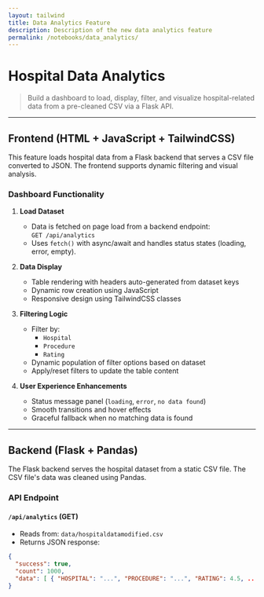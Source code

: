 ```yaml
---
layout: tailwind
title: Data Analytics Feature
description: Description of the new data analytics feature 
permalink: /notebooks/data_analytics/
---
```


# Hospital Data Analytics 

> Build a dashboard to load, display, filter, and visualize hospital-related data from a pre-cleaned CSV via a Flask API.

---

## Frontend (HTML + JavaScript + TailwindCSS)

This feature loads hospital data from a Flask backend that serves a CSV file converted to JSON. The frontend supports dynamic filtering and visual analysis.

### Dashboard Functionality

1. **Load Dataset**  
   - Data is fetched on page load from a backend endpoint:  
     `GET /api/analytics`  
   - Uses `fetch()` with async/await and handles status states (loading, error, empty).

2. **Data Display**
   - Table rendering with headers auto-generated from dataset keys
   - Dynamic row creation using JavaScript
   - Responsive design using TailwindCSS classes

3. **Filtering Logic**
   - Filter by:
     - `Hospital`
     - `Procedure`
     - `Rating`
   - Dynamic population of filter options based on dataset
   - Apply/reset filters to update the table content

4. **User Experience Enhancements**
   - Status message panel (`loading`, `error`, `no data found`)
   - Smooth transitions and hover effects
   - Graceful fallback when no matching data is found

---

## Backend (Flask + Pandas)

The Flask backend serves the hospital dataset from a static CSV file. The CSV file's data was cleaned using Pandas.

### API Endpoint

#### `/api/analytics` (GET)

- Reads from: `data/hospitaldatamodified.csv`
- Returns JSON response:
```json
{
  "success": true,
  "count": 1000,
  "data": [ { "HOSPITAL": "...", "PROCEDURE": "...", "RATING": 4.5, ... } ]
}
